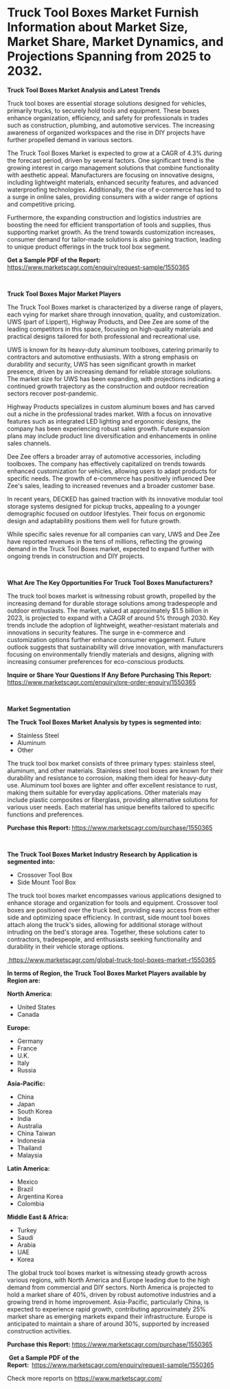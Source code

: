 <p><h1>Truck Tool Boxes Market Furnish Information about Market Size, Market Share, Market Dynamics, and Projections Spanning from 2025 to 2032.</h1></p><p><strong>Truck Tool Boxes Market Analysis and Latest Trends</strong></p>
<p><p>Truck tool boxes are essential storage solutions designed for vehicles, primarily trucks, to securely hold tools and equipment. These boxes enhance organization, efficiency, and safety for professionals in trades such as construction, plumbing, and automotive services. The increasing awareness of organized workspaces and the rise in DIY projects have further propelled demand in various sectors.</p><p>The Truck Tool Boxes Market is expected to grow at a CAGR of 4.3% during the forecast period, driven by several factors. One significant trend is the growing interest in cargo management solutions that combine functionality with aesthetic appeal. Manufacturers are focusing on innovative designs, including lightweight materials, enhanced security features, and advanced waterproofing technologies. Additionally, the rise of e-commerce has led to a surge in online sales, providing consumers with a wider range of options and competitive pricing. </p><p>Furthermore, the expanding construction and logistics industries are boosting the need for efficient transportation of tools and supplies, thus supporting market growth. As the trend towards customization increases, consumer demand for tailor-made solutions is also gaining traction, leading to unique product offerings in the truck tool box segment.</p></p>
<p><strong>Get a Sample PDF of the Report:&nbsp;</strong> <a href="https://www.marketscagr.com/enquiry/request-sample/1550365?utm_campaign=1905&utm_medium=2&utm_source=Github&utm_content=ia&utm_term=16022025&utm_id=truck-tool-boxes">https://www.marketscagr.com/enquiry/request-sample/1550365</a></p>
<p>&nbsp;</p>
<p><strong>Truck Tool Boxes Major Market Players</strong></p>
<p><p>The Truck Tool Boxes market is characterized by a diverse range of players, each vying for market share through innovation, quality, and customization. UWS (part of Lippert), Highway Products, and Dee Zee are some of the leading competitors in this space, focusing on high-quality materials and practical designs tailored for both professional and recreational use.</p><p>UWS is known for its heavy-duty aluminum toolboxes, catering primarily to contractors and automotive enthusiasts. With a strong emphasis on durability and security, UWS has seen significant growth in market presence, driven by an increasing demand for reliable storage solutions. The market size for UWS has been expanding, with projections indicating a continued growth trajectory as the construction and outdoor recreation sectors recover post-pandemic.</p><p>Highway Products specializes in custom aluminum boxes and has carved out a niche in the professional trades market. With a focus on innovative features such as integrated LED lighting and ergonomic designs, the company has been experiencing robust sales growth. Future expansion plans may include product line diversification and enhancements in online sales channels.</p><p>Dee Zee offers a broader array of automotive accessories, including toolboxes. The company has effectively capitalized on trends towards enhanced customization for vehicles, allowing users to adapt products for specific needs. The growth of e-commerce has positively influenced Dee Zee's sales, leading to increased revenues and a broader customer base.</p><p>In recent years, DECKED has gained traction with its innovative modular tool storage systems designed for pickup trucks, appealing to a younger demographic focused on outdoor lifestyles. Their focus on ergonomic design and adaptability positions them well for future growth.</p><p>While specific sales revenue for all companies can vary, UWS and Dee Zee have reported revenues in the tens of millions, reflecting the growing demand in the Truck Tool Boxes market, expected to expand further with ongoing trends in construction and DIY projects.</p></p>
<p>&nbsp;</p>
<p><strong>What Are The Key Opportunities For Truck Tool Boxes Manufacturers?</strong></p>
<p><p>The truck tool boxes market is witnessing robust growth, propelled by the increasing demand for durable storage solutions among tradespeople and outdoor enthusiasts. The market, valued at approximately $1.5 billion in 2023, is projected to expand with a CAGR of around 5% through 2030. Key trends include the adoption of lightweight, weather-resistant materials and innovations in security features. The surge in e-commerce and customization options further enhance consumer engagement. Future outlook suggests that sustainability will drive innovation, with manufacturers focusing on environmentally friendly materials and designs, aligning with increasing consumer preferences for eco-conscious products.</p></p>
<p><strong>Inquire or Share Your Questions If Any Before Purchasing This Report:</strong> <a href="https://www.marketscagr.com/enquiry/pre-order-enquiry/1550365?utm_campaign=1905&utm_medium=2&utm_source=Github&utm_content=ia&utm_term=16022025&utm_id=truck-tool-boxes">https://www.marketscagr.com/enquiry/pre-order-enquiry/1550365</a></p>
<p>&nbsp;</p>
<p><strong>Market Segmentation</strong></p>
<p><strong>The Truck Tool Boxes Market Analysis by types is segmented into:</strong></p>
<p><ul><li>Stainless Steel</li><li>Aluminum</li><li>Other</li></ul></p>
<p><p>The truck tool box market consists of three primary types: stainless steel, aluminum, and other materials. Stainless steel tool boxes are known for their durability and resistance to corrosion, making them ideal for heavy-duty use. Aluminum tool boxes are lighter and offer excellent resistance to rust, making them suitable for everyday applications. Other materials may include plastic composites or fiberglass, providing alternative solutions for various user needs. Each material has unique benefits tailored to specific functions and preferences.</p></p>
<p><strong>Purchase this Report:&nbsp;</strong><a href="https://www.marketscagr.com/purchase/1550365?utm_campaign=1905&utm_medium=2&utm_source=Github&utm_content=ia&utm_term=16022025&utm_id=truck-tool-boxes">https://www.marketscagr.com/purchase/1550365</a></p>
<p>&nbsp;</p>
<p><strong>The Truck Tool Boxes Market Industry Research by Application is segmented into:</strong></p>
<p><ul><li>Crossover Tool Box</li><li>Side Mount Tool Box</li></ul></p>
<p><p>The truck tool boxes market encompasses various applications designed to enhance storage and organization for tools and equipment. Crossover tool boxes are positioned over the truck bed, providing easy access from either side and optimizing space efficiency. In contrast, side mount tool boxes attach along the truck's sides, allowing for additional storage without intruding on the bed's storage area. Together, these solutions cater to contractors, tradespeople, and enthusiasts seeking functionality and durability in their vehicle storage options.</p></p>
<p><a href="https://www.marketscagr.com/global-truck-tool-boxes-market-r1550365?utm_campaign=1905&utm_medium=2&utm_source=Github&utm_content=ia&utm_term=16022025&utm_id=truck-tool-boxes">&nbsp;https://www.marketscagr.com/global-truck-tool-boxes-market-r1550365</a></p>
<p><strong>In terms of Region, the Truck Tool Boxes Market Players available by Region are:</strong></p>
<p>
    <p> <strong> North America: </strong>
        <ul>
            <li>United States</li>
            <li>Canada</li>
        </ul>
        </p> 
    <p> <strong> Europe: </strong>
        <ul>
            <li>Germany</li>
            <li>France</li>
            <li>U.K.</li>
            <li>Italy</li>
            <li>Russia</li>
        </ul>
        </p> 
    <p> <strong> Asia-Pacific: </strong>
        <ul>
            <li>China</li>
            <li>Japan</li>
            <li>South Korea</li>
            <li>India</li>
            <li>Australia</li>
            <li>China Taiwan</li>
            <li>Indonesia</li>
            <li>Thailand</li>
            <li>Malaysia</li>
        </ul>
        </p> 
    <p> <strong> Latin America: </strong>
        <ul>
            <li>Mexico</li>
            <li>Brazil</li>
            <li>Argentina Korea</li>
            <li>Colombia</li>
        </ul>
        </p> 
    <p> <strong> Middle East & Africa: </strong>
        <ul>
            <li>Turkey</li>
            <li>Saudi</li>
            <li>Arabia</li>
            <li>UAE</li>
            <li>Korea</li>
        </ul>
    </p>
    </p>
<p><p>The global truck tool boxes market is witnessing steady growth across various regions, with North America and Europe leading due to the high demand from commercial and DIY sectors. North America is projected to hold a market share of 40%, driven by robust automotive industries and a growing trend in home improvement. Asia-Pacific, particularly China, is expected to experience rapid growth, contributing approximately 25% market share as emerging markets expand their infrastructure. Europe is anticipated to maintain a share of around 30%, supported by increased construction activities.</p></p>
<p><strong>Purchase this Report: </strong><a href="https://www.marketscagr.com/purchase/1550365?utm_campaign=1905&utm_medium=2&utm_source=Github&utm_content=ia&utm_term=16022025&utm_id=truck-tool-boxes">https://www.marketscagr.com/purchase/1550365</a></p>
<p>&nbsp;<strong>Get a Sample PDF of the Report:&nbsp;&nbsp;</strong><a href="https://www.marketscagr.com/enquiry/request-sample/1550365?utm_campaign=1905&utm_medium=2&utm_source=Github&utm_content=ia&utm_term=16022025&utm_id=truck-tool-boxes">https://www.marketscagr.com/enquiry/request-sample/1550365</a></p>
<p><strong></strong></p>
<p>Check more reports on <a href="https://www.marketscagr.com/?utm_campaign=1905&utm_medium=2&utm_source=Github&utm_content=ia&utm_term=16022025&utm_id=truck-tool-boxes">https://www.marketscagr.com/</a></p>